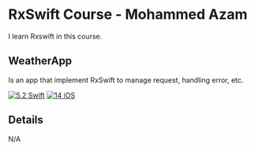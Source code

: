 # RxSwift Course - Mohammed Azam
I learn Rxswift in this course.
## WeatherApp
Is an app that implement RxSwift to manage request, handling error, etc. 

[![5.2 Swift](https://img.shields.io/badge/Swift-5.2-green.svg)](https://github.com/Naereen/badges)
[![14 iOS](https://img.shields.io/badge/iOS-13x+-blue.svg)](https://github.com/Naereen/badges)

## Details
N/A
